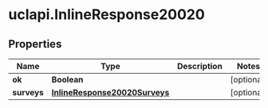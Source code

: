 # uclapi.InlineResponse20020

## Properties

Name | Type | Description | Notes
------------ | ------------- | ------------- | -------------
**ok** | **Boolean** |  | [optional] 
**surveys** | [**InlineResponse20020Surveys**](InlineResponse20020Surveys.md) |  | [optional] 


